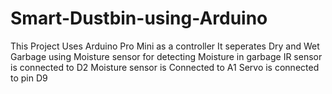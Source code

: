 # Smart-Dustbin-using-Arduino
This Project Uses Arduino Pro Mini as a controller
It seperates Dry and Wet Garbage using Moisture sensor for detecting Moisture in garbage
IR sensor is connected to D2
Moisture sensor is Connected to A1
Servo is connected to pin D9

